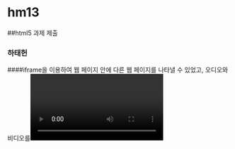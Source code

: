 # hm13
##html5 과제 제출
### 하태헌
####iframe을 이용하여 웹 페이지 안에 다른 웹 페이지를 나타낼 수 있었고, 오디오와 비디오를<video>태그와 <audio>태그를 이용하여  웹 페이지에 나타 낼 수 있었다. 메이저 사이트 (ex네이버,git hub)들은 개인이 함부로 웹 사이트에 나타 낼 수 없게 되어있다.

